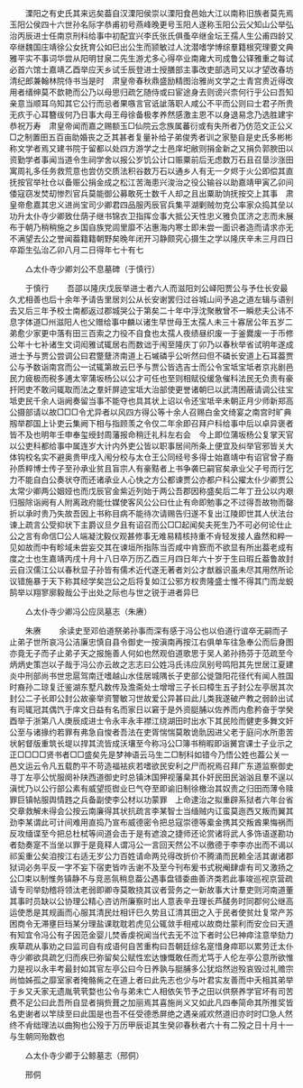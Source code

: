 <!-- { "loadSidebar": true } -->
　　溧阳之有史氏其来远矣葢自汉溧阳侯崇以溧阳食邑始大江以南称旧族者莫先焉玉阳公侯四十六世孙名际字恭甫初号燕峰晚更号玉阳人遂称玉阳公云父知山公举弘治丙辰进士任南京刑科给事中初配宜兴李氏张氏俱蚤卒继金坛王孺人生公甫四龄又卒继魏国庄靖徐公女抚育公如巳出公生而颕敏过人沈潜嗜学博综羣籍根究理要文典雅平实不事词华尝从阳明甘泉二先生游尤多心得卒业南雍大司成鲁公铎雅重之每试必首六馆士嘉靖乙酉举应天乡试壬辰登进士授膳部主事改吏部选司又以才望改春坊清纪郎兼翰林院侍书当是时　肃皇帝春秋鼎盛励精图治雅尚文学之士青宫贵近得改用者缙绅莫不歆艳而公乃以母思归疏乞随侍或曰宦途身去则谤兴柰何行乎公曰吾知亲意当顺耳乌知其它公行而忌者果嗾言官诋訿落职人咸公不平而公则曰士君子所贵无疚于心耳簪绂何乃日事大母王母徐备极孝养然感激主恩不以身退易念乃选胜建宇恭祝万寿　肃皇帝闻而嘉之赐额玉□仙院云念族属蕃衍或有失所者乃仿范文正公义□之制置田五百亩助婚丧之乏其甚者复量补给子弟俊秀者训之家塾自是史氏多彬彬称文学者焉又建书院于留都以处四方游学之士邑庠圯敝则捐金新之又捐负郭腴田以资勤学者事闻当道令生祠学舍以报公岁饥公计口赈粟前后无虑数万石且召垦沙涨田寓周礼多任务救荒意也尝仿交质法积谷数万石以通乡人有无一夕烬于火公即偿其直抚按官举社仓以备赈公捐金成之松江苦海患兴浚治之役公输谷以助嘉靖甲寅乙卯间倭寇窃发焚刧惨烈官兵莫能御公募敢死士数千人却之且出粟助饷抚按交上其事　肃皇帝愈嘉其忠义进尚宝司少卿君四品服丙辰官兵集平湖剿贼勿克公率家众捣其垒以功升太仆寺少卿致仕荫子继书锦衣卫指挥佥事大抵公天性忠义雅负匡济之志而未展布于朝乃稍稍施之乡国自族党闾里靡不沾惠海内寒士即未尝一面识者造而请求亦无不满望去公之誉闻葢籍籍朝野矣晚年闭开习静颇究心摄生之学以隆庆辛未三月四日卒距生弘治乙卯八月二日得年七十有七 

　　△太仆寺少卿刘公不息墓碑（于慎行） 

　　于慎行 
　　吾邵以隆庆戊辰举进士者六人而滋阳刘公峄阳贾公与予仕长安最久尤相善也后十余年予请告里居刘公从长安谢罢归过谷城山间予追之道左辑与语别去又后三年予校士南都返过郡城哭公于第矣二十年中浮沈聚散曾不一瞬悲夫公讳不息字体道□州滋阳人也父赠给事中麟以诸生早世母王太孺人未三十寡居公年五岁二弟愈少家更中落有田三百索之力役不自食也太孺人夜绩昼织废一于釜爨废一于币修公年十七补诸生文词闳雅试辄居右而数诎于闱至隆庆丁卯乃以春秋举省试明年遂成进士予与贾公尝调公曰君蹩躠济南道上石墄磷乎公听然曰但不磷长安道上石耳葢贾公与予数诣南宫而公一试辄第故云巳予与贾公皆选吉士而公令宝坻宝坻者京兆剧邑民力疲极而税多逋太宰蒲坂杨公以公才可任也至则相赋役缓急催科法民无负责有豪扞罔吏不敢问辄取而法之羣奸屏迹宝坻大治部使更誉诸朝巳以武清困蔽请调公往宝坻吏民千余人诣阙奏留当事不能夺也具其状上诏以令还宝坻辛未朝正月少师新郑高公摄部请以故□□□令尤异者以风四方得公等十余人召赐白金文绮宴之南宫时旷典剏举郡国上讣吏云集阙下相与指顾羡之令仅二年余即召拜户科给事中后以卓异褒者皆不及也明年壬申奉玺绶封周藩报命稍迁礼科左右会　今上即位蒲坂杨公复掌天官以公吏科都给事中属连岁大计内外吏公皆以职事居间所条上便宜及纠举官邪皆关大体钩校名实不避奥贵甲戌入闱分校与太仓王公同经号多得士始嘉靖中有诏官曾子裔孙质粹博士传子至孙承业贫且盲宗人有豪黠者上书争袭巳嗣官矣承业父子号而行乞力不能自白公奏状夺而还诸承业人心快之方公都谏贾公亦都户科公擢太仆少卿贾公太常少卿两公姻娅也而戊辰官金紫近列始于两公吾郡因称盛矣后二年丁丑公以内艰归服除诣阙有人附离政府能仕媒使客风公公曰仕止有命即勉事之不过得吾故物而罄折以承时贵乃失故吾因上书称目病不能待次请赐告归遂不复出江陵即世其人伏法台谏上疏言公受抑状下主爵议旦夕且有诏召而公□□起闻矣夫死生乃不可必何论仕止公之言有命信□公人端凝沈毅仪观甚修事无难易精核持重不肻轻发接人盎然和粹一见如故而中有畛域未尝妄交其在谏垣所指陈当否咸中肯窾而不欲显有所出葢老成有度之士也生嘉靖丙戌十月十八日卒万历乙酉三月四日年六十岁于生曰瑕丘葢鲁故封云自汉儒江公以春秋显子孙皆有儒术近代遂无著者刘公才猷器识虽未尽其用然所论议错施暴于天下称其经学矣岂公之后将复如江公邪方权贵隆盛士惟不得其门而龙蜕鹄举以翔寥廓毅哉公于出处之际也与世之锐于进者异巳 

　　△太仆寺少卿冯公应凤墓志（朱赓） 

　　朱赓 
　　余读史至邓伯道祭弟孙事而深有感于冯公也以伯道行谊卒无嗣而子止弟子世所哀冯公洁廉忠慎自县令御史一按滇南再按江右俱单车往急奉公而后身图亦竟无子而子止弟子天之报施善人何如也然观伯道歌思于吴人弟孙扬芬于范疏至今炳炳史策岂以子哉于冯公亦云故之志志曰公姓冯氏讳应凤别号鸣阳其先世居江夏建炎中刑部尚书世忠扈驾南迁嗜越山水佳居城隅长子吏部公徙曁阳花径代有闻人胜国时裔孙二琼复迁鉴湖东墅凡数传及澹斋处士增增三子长曰樟生五子封公左亭居其次封公二子长即公封公故豪举资警敏习世故爱公异甚曰此儿类我遂破产教之弱龄出试有司辄冠其偶饩于庠文日益有名而家日以窘于是外资脡脯以佐养而内愈矜奋于学癸酉举于浙第八人庚辰成进士令永丰永丰襟江绕湖田时出水下其民险而健吏多舞文奸公至与诸掾约若罪有弗急自悛者吾法在吏胥惴惴莫敢诡骩因进父老于庭问水所患苦状躬督版重筑长堤以捍其流皆成沃壤至今称冯公□簿书稍暇即诣黉宫课士子业示之正□□□□贤书者□□盛矣先是梦神语云马生二□制科如错今乃悟公姓也葢公关一邑文运云令凡五载酌平不苛造福袪疢若嗜欲民安利之尸而祝焉召拜广东道监察御史寻丁左亭公忧服阕补陕西道御史时总镇沐国狎视藩臬其仆奸民田民汹汹且羣不逞以滇忧乃以公行部公素有威望揽辔业巳气夺至即谕旧制徐檄治其奴责之归田而薄令赎罪巨镇帖服舆情韪之兵备副使李公材以功蒙罪　上命逮治之拟重辟系狱者六年台省交章救解未得会公按云南廉得其状抗疏言李某智士当缅贼内讧蛮莫迤西又叛而翼其劲李某谓此可计间难用直捣乃宣布威德密令把总寇崇德等槖金携其交叛酋果悔祸而反攻缅谍至今把总杜栻等间道会击于是有遮浪之捷师还论赏诸将武人多饰语遂勘功者劾奏寔不当坐以罪于是竟释人谓冯公一言回天然公不以徼德于李李亦出而不谒以祁奚重公矣洎按江右适无岁公力百姓请命两兑得改折价不腾涌而民赖全活其谳诸郡狱词必务平反一字不妄下宿吏皆咋舌谢不及至今刊布爰书式税阉肆虐有司又激扬之公□束以制惟务镇静不与竞恶氛稍息葢公遇事盘错委曲善济类若此事竣巡视京营疏请专司举劾稽将领汰老弱即卿寺莫敢挠其议者营务之一新故事大计羣吏则河南道董其事时员缺以公协理公精心咨访所廉察时出人意表辛丑理长芦醝务时同郡何公继高运使悉是其规画而心服其清民灶相讦巳久势且讧清其田之入于民者使贫灶复常产苏困商令无滞壅巨珰某分理盐课耽耽若虎见公辄敛手相戒以故商灶蒙利而安佥曰天道有知宜令冯公有子因范金婴儿焚香虔祝闻当代去无不泣下者时公巳神瘁注意举劾力疾草疏从事劝之曰监司自有成语何自苦重构曰吾朝廷综名寔惜身瘁耶以累劳迁太仆寺少卿欲具疏乞归而疾巳弥留矣公赋性宏达慷慨敢任而尤笃于人伦左亭公意所欲惟力是视以永丰考最封如其官左亭公曰今日养孰与脡脯多公犹焰然迨殁哀毁过礼赡宗尚恤姊孤之靡室家者掩骼胔之在道上者曰此先志也少与叶君实友善而中夭相其弟举于乡又夭家无遗胤茕茕婺也公令与弟未亡人相依矢节予之田以供祭养学官坏有司苦费不足公曰此吾所自显者捐赀葺之加丽焉其喜施尚义又如此凡四奉简命其所推奖皆名吏谢者以竿牍至曰此国是也吾不任受德悉屏绝之遇亲戚欢然道旧亦时时□急人然终不肻绌理法以曲狥也公殁于万历甲辰讵其生癸卯春秋者六十有二殁之日十月十一与生朝同殆数也 

　　△太仆寺少卿于公鲸墓志（邢侗） 

　　邢侗 
